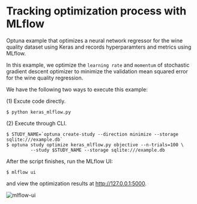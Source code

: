 # Tracking optimization process with MLflow

Optuna example that optimizes a neural network regressor for the
wine quality dataset using Keras and records hyperparamters and metrics using MLflow.

In this example, we optimize the `learning rate` and `momentum` of
stochastic gradient descent optimizer to minimize the validation mean squared error
for the wine quality regression.

We have the following two ways to execute this example:

(1) Excute code directly.

```
$ python keras_mlflow.py
```

(2) Execute through CLI.

```
$ STUDY_NAME=`optuna create-study --direction minimize --storage sqlite:///example.db`
$ optuna study optimize keras_mlflow.py objective --n-trials=100 \
         --study $STUDY_NAME --storage sqlite:///example.db
```

After the script finishes, run the MLflow UI:

```
$ mlflow ui
```

and view the optimization results at http://127.0.0.1:5000.

![mlflow-ui](https://user-images.githubusercontent.com/17039389/70850501-4cdefd80-1ece-11ea-9018-e47363c81f08.gif)
